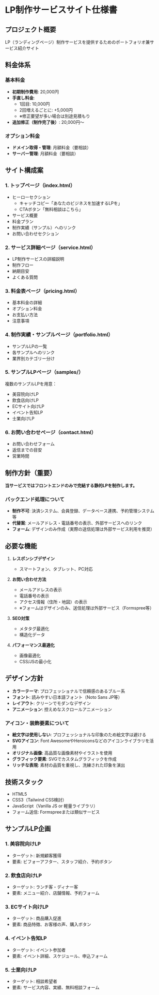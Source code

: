 # LP制作サービスサイト仕様書

## プロジェクト概要
LP（ランディングページ）制作サービスを提供するためのポートフォリオ兼サービス紹介サイト

## 料金体系
### 基本料金
- **初期制作費用**: 20,000円
- **手直し料金**: 
  - 1回目: 10,000円
  - 2回増えるごとに: +5,000円
  - ※修正要望が多い場合は別途見積もり
- **追加修正（制作完了後）**: 20,000円〜

### オプション料金
- **ドメイン取得・管理**: 月額料金（要相談）
- **サーバー管理**: 月額料金（要相談）

## サイト構成案

### 1. トップページ（index.html）
- ヒーローセクション
  - キャッチコピー「あなたのビジネスを加速するLPを」
  - CTAボタン「無料相談はこちら」
- サービス概要
- 料金プラン
- 制作実績（サンプル）へのリンク
- お問い合わせセクション

### 2. サービス詳細ページ（service.html）
- LP制作サービスの詳細説明
- 制作フロー
- 納期目安
- よくある質問

### 3. 料金表ページ（pricing.html）
- 基本料金の詳細
- オプション料金
- お支払い方法
- 注意事項

### 4. 制作実績・サンプルページ（portfolio.html）
- サンプルLPの一覧
- 各サンプルへのリンク
- 業界別カテゴリー分け

### 5. サンプルLPページ（samples/）
複数のサンプルLPを用意：
- 美容院向けLP
- 飲食店向けLP
- ECサイト向けLP
- イベント告知LP
- 士業向けLP

### 6. お問い合わせページ（contact.html）
- お問い合わせフォーム
- 返信までの目安
- 営業時間

## 制作方針（重要）
**当サービスではフロントエンドのみで完結する静的LPを制作します。**

### バックエンド処理について
- **制作不可**: 決済システム、会員登録、データベース連携、予約管理システム等
- **代替案**: メールアドレス・電話番号の表示、外部サービスへのリンク
- **フォーム**: デザインのみ作成（実際の送信処理は外部サービス利用を推奨）

## 必要な機能
1. **レスポンシブデザイン**
   - スマートフォン、タブレット、PC対応

2. **お問い合わせ方法**
   - メールアドレスの表示
   - 電話番号の表示
   - アクセス情報（住所・地図）の表示
   - ※フォームはデザインのみ、送信処理は外部サービス（Formspree等）

3. **SEO対策**
   - メタタグ最適化
   - 構造化データ

4. **パフォーマンス最適化**
   - 画像最適化
   - CSS/JSの最小化

## デザイン方針
- **カラーテーマ**: プロフェッショナルで信頼感のあるブルー系
- **フォント**: 読みやすい日本語フォント（Noto Sans JP等）
- **レイアウト**: クリーンでモダンなデザイン
- **アニメーション**: 控えめなスクロールアニメーション

### アイコン・装飾要素について
- **絵文字は使用しない**: プロフェッショナルな印象のため絵文字は避ける
- **SVGアイコン**: Font AwesomeやHeroiconsなどのアイコンライブラリを活用
- **オリジナル画像**: 高品質な画像素材やイラストを使用
- **グラフィック要素**: SVGでカスタムグラフィックを作成
- **リッチな表現**: 素材の品質を重視し、洗練された印象を演出

## 技術スタック
- HTML5
- CSS3（Tailwind CSS検討）
- JavaScript（Vanilla JS or 軽量ライブラリ）
- フォーム送信: Formspreeまたは類似サービス

## サンプルLP企画
### 1. 美容院向けLP
- ターゲット: 新規顧客獲得
- 要素: ビフォーアフター、スタッフ紹介、予約ボタン

### 2. 飲食店向けLP
- ターゲット: ランチ客・ディナー客
- 要素: メニュー紹介、店舗情報、予約フォーム

### 3. ECサイト向けLP
- ターゲット: 商品購入促進
- 要素: 商品特徴、お客様の声、購入ボタン

### 4. イベント告知LP
- ターゲット: イベント参加者
- 要素: イベント詳細、スケジュール、申込フォーム

### 5. 士業向けLP
- ターゲット: 相談希望者
- 要素: サービス内容、実績、無料相談フォーム